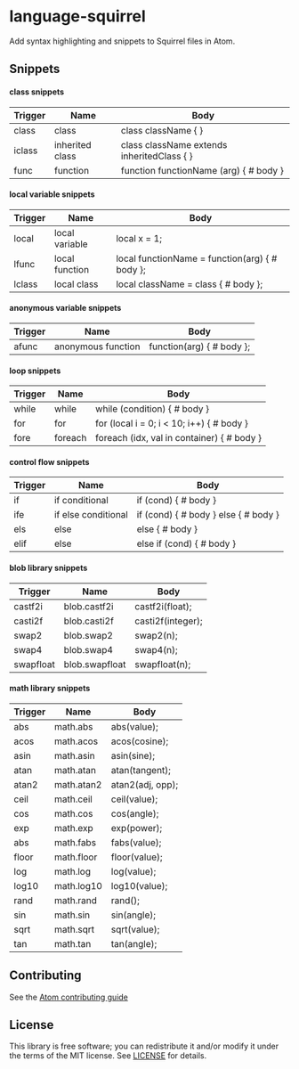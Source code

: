 # language-squirrel

Add syntax highlighting and snippets to Squirrel files in Atom.

## Snippets

#### class snippets

| Trigger       | Name                     | Body                 |
| ------------- |--------------------------| ---------------------|
| class         | class                    | class className { }  |
| iclass        | inherited class          | class className extends inheritedClass { }|
| func          | function                 | function functionName (arg) { # body }|

#### local variable snippets

| Trigger       | Name                     | Body                 |
| ------------- |--------------------------| ---------------------|
| local         | local variable           | local x = 1;         |
| lfunc         | local function           | local functionName = function(arg) { # body };|
| lclass        | local class              | local className = class { # body };           |

#### anonymous variable snippets

| Trigger       | Name                     | Body                 |
| ------------- |--------------------------| ---------------------|
| afunc         | anonymous function       | function(arg) { # body };|

#### loop snippets

| Trigger       | Name                     | Body                 |
| ------------- |--------------------------| ---------------------|
| while         | while                    | while (condition) { # body }|
| for           | for                      | for (local i = 0; i < 10; i++) { # body }|
| fore          | foreach                  | foreach (idx, val in container) { # body }|

#### control flow snippets

| Trigger       | Name                     | Body                 |
| ------------- |--------------------------| ---------------------|
| if            | if conditional           | if (cond) { # body } |
| ife           | if else conditional      | if (cond) { # body } else { # body }|
| els           | else                     | else { # body }      |
| elif          | else                     | else if (cond) { # body }|

#### blob library snippets

| Trigger       | Name                     | Body                 |
| ------------- |--------------------------| ---------------------|
| castf2i       | blob.castf2i             | castf2i(float);      |
| casti2f       | blob.casti2f             | casti2f(integer);    |
| swap2         | blob.swap2               | swap2(n);            |
| swap4         | blob.swap4               | swap4(n);            |
| swapfloat     | blob.swapfloat           | swapfloat(n);        |

#### math library snippets

| Trigger       | Name                     | Body                 |
| ------------- |--------------------------| ---------------------|
| abs           | math.abs                 | abs(value);          |
| acos          | math.acos                | acos(cosine);        |
| asin          | math.asin                | asin(sine);          |
| atan          | math.atan                | atan(tangent);       |
| atan2         | math.atan2               | atan2(adj, opp);     |
| ceil          | math.ceil                | ceil(value);         |
| cos           | math.cos                 | cos(angle);          |
| exp           | math.exp                 | exp(power);          |
| abs           | math.fabs                | fabs(value);         |
| floor         | math.floor               | floor(value);        |
| log           | math.log                 | log(value);          |
| log10         | math.log10               | log10(value);        |
| rand          | math.rand                | rand();              |
| sin           | math.sin                 | sin(angle);          |
| sqrt          | math.sqrt                | sqrt(value);         |
| tan           | math.tan                 | tan(angle);          |

## Contributing

See the [Atom contributing guide](https://atom.io/docs/latest/contributing)

## License

This library is free software; you can redistribute it and/or modify it under
the terms of the MIT license. See [LICENSE](LICENSE) for details.
